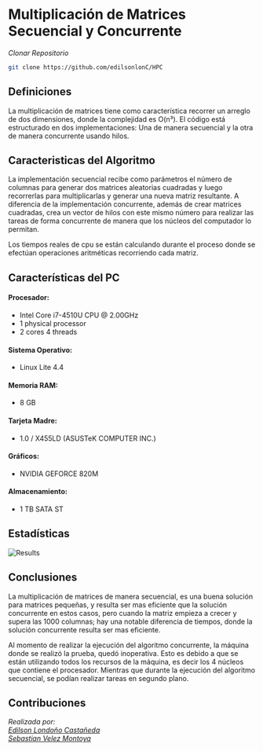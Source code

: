 # Multiplicación de Matrices Secuencial y Concurrente

*Clonar Repositorio*

```bash
git clone https://github.com/edilsonlonC/HPC
```

## Definiciones
La multiplicación de matrices tiene como característica recorrer un arreglo de dos dimensiones, donde la complejidad es O(n³). El código está estructurado en dos implementaciones: Una de manera secuencial y la otra de manera concurrente usando hilos. 

## Caracteristicas del Algoritmo

La implementación secuencial recibe como parámetros el número de columnas para generar dos matrices aleatorias cuadradas y luego recorrerlas para multiplicarlas y generar una nueva matriz resultante. A diferencia de la implementación concurrente, además de crear matrices cuadradas, crea un vector de hilos con este mismo número para realizar las tareas de forma concurrente de manera que los núcleos del computador lo permitan. 

Los tiempos reales de cpu se están calculando durante el proceso donde se efectúan operaciones aritméticas recorriendo cada matriz.

## Características del PC

#### Procesador: 
* Intel Core i7-4510U CPU @ 2.00GHz 
* 1 physical processor 
* 2 cores 4 threads

#### Sistema Operativo:
* Linux Lite 4.4

#### Memoria RAM:
* 8 GB

#### Tarjeta Madre:
* 1.0 / X455LD (ASUSTeK COMPUTER INC.)

#### Gráficos:
* NVIDIA GEFORCE 820M

#### Almacenamiento:
* 1 TB SATA ST


## Estadísticas

![Results](https://raw.githubusercontent.com/edilsonlonC/HPC/master/matrix-mult/assets/results_algorithm.png) 

## Conclusiones

La multiplicación de matrices de manera secuencial, es una buena solución para matrices pequeñas, y resulta ser mas eficiente que la solución concurrente en estos casos, pero cuando la matriz empieza a crecer y supera las 1000 columnas; hay una notable diferencia de tiempos, donde la solución concurrente resulta ser mas eficiente.

Al momento de realizar la ejecución del algoritmo concurrente, la máquina donde se realizó la prueba, quedó inoperativa. Esto es debido a que se están utilizando todos los recursos de la máquina, es decir los 4 núcleos que contiene el procesador. Mientras que durante la ejecución del algoritmo secuencial, se podían realizar tareas en segundo plano.


## Contribuciones

*Realizada por:* \
*[Edilson Londoño Castañeda](https://github.com/edilsonlonC)* \
*[Sebastian Velez Montoya](https://github.com/sebasttianvelez)*

